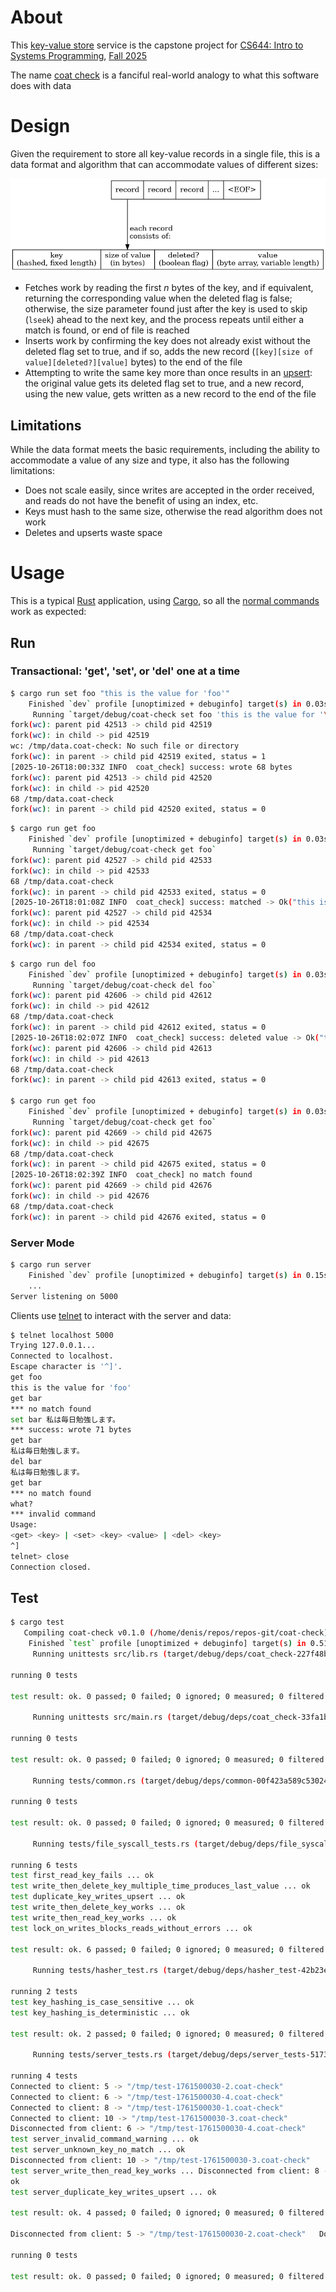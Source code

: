 # About

This [key-value store](https://en.wikipedia.org/wiki/Key%E2%80%93value_database) service is the capstone project for [CS644: Intro to Systems Programming](https://iafisher.com/cs644), [Fall 2025](https://iafisher.com/cs644/fall2025)

The name [coat check](https://dictionary.cambridge.org/example/english/coat-check) is a fanciful real-world analogy to what this software does with data

# Design

Given the requirement to store all key-value records in a single file, this is a data format and algorithm that can accommodate values of different sizes:

![Data Format Diagram](doc/data.png?raw=true)

- Fetches work by reading the first *n* bytes of the key, and if equivalent, returning the corresponding value when the deleted flag is false; otherwise, the size parameter found just after the key is used to skip (`lseek`) ahead to the next key, and the process repeats until either a match is found, or end of file is reached
- Inserts work by confirming the key does not already exist without the deleted flag set to true, and if so, adds the new record (`[key][size of value][deleted?][value]` bytes) to the end of the file
- Attempting to write the same key more than once results in an [upsert](https://en.wikipedia.org/wiki/Merge_%28SQL%29): the original value gets its deleted flag set to true, and a new record, using the new value, gets written as a new record to the end of the file

## Limitations

While the data format meets the basic requirements, including the ability to accommodate a value of any size and type, it also has the following limitations:

- Does not scale easily, since writes are accepted in the order received, and reads do not have the benefit of using an index, etc.
- Keys must hash to the same size, otherwise the read algorithm does not work
- Deletes and upserts waste space

# Usage

This is a typical [Rust](https://www.rust-lang.org/) application, using [Cargo](https://doc.rust-lang.org/cargo/index.html), so all the [normal commands](https://doc.rust-lang.org/cargo/commands/index.html) work as expected:

## Run

### Transactional: 'get', 'set', or 'del' one at a time

```sh
$ cargo run set foo "this is the value for 'foo'"
    Finished `dev` profile [unoptimized + debuginfo] target(s) in 0.03s
     Running `target/debug/coat-check set foo 'this is the value for '\''foo'\'''`
fork(wc): parent pid 42513 -> child pid 42519
fork(wc): in child -> pid 42519
wc: /tmp/data.coat-check: No such file or directory
fork(wc): in parent -> child pid 42519 exited, status = 1
[2025-10-26T18:00:33Z INFO  coat_check] success: wrote 68 bytes
fork(wc): parent pid 42513 -> child pid 42520
fork(wc): in child -> pid 42520
68 /tmp/data.coat-check
fork(wc): in parent -> child pid 42520 exited, status = 0
```

```sh
$ cargo run get foo
    Finished `dev` profile [unoptimized + debuginfo] target(s) in 0.03s
     Running `target/debug/coat-check get foo`
fork(wc): parent pid 42527 -> child pid 42533
fork(wc): in child -> pid 42533
68 /tmp/data.coat-check
fork(wc): in parent -> child pid 42533 exited, status = 0
[2025-10-26T18:01:08Z INFO  coat_check] success: matched -> Ok("this is the value for 'foo'")
fork(wc): parent pid 42527 -> child pid 42534
fork(wc): in child -> pid 42534
68 /tmp/data.coat-check
fork(wc): in parent -> child pid 42534 exited, status = 0
```

```sh
$ cargo run del foo
    Finished `dev` profile [unoptimized + debuginfo] target(s) in 0.03s
     Running `target/debug/coat-check del foo`
fork(wc): parent pid 42606 -> child pid 42612
fork(wc): in child -> pid 42612
68 /tmp/data.coat-check
fork(wc): in parent -> child pid 42612 exited, status = 0
[2025-10-26T18:02:07Z INFO  coat_check] success: deleted value -> Ok("this is the value for 'foo'")
fork(wc): parent pid 42606 -> child pid 42613
fork(wc): in child -> pid 42613
68 /tmp/data.coat-check
fork(wc): in parent -> child pid 42613 exited, status = 0

$ cargo run get foo
    Finished `dev` profile [unoptimized + debuginfo] target(s) in 0.03s
     Running `target/debug/coat-check get foo`
fork(wc): parent pid 42669 -> child pid 42675
fork(wc): in child -> pid 42675
68 /tmp/data.coat-check
fork(wc): in parent -> child pid 42675 exited, status = 0
[2025-10-26T18:02:39Z INFO  coat_check] no match found
fork(wc): parent pid 42669 -> child pid 42676
fork(wc): in child -> pid 42676
68 /tmp/data.coat-check
fork(wc): in parent -> child pid 42676 exited, status = 0
```

### Server Mode

```sh
$ cargo run server
    Finished `dev` profile [unoptimized + debuginfo] target(s) in 0.15s
    ...
Server listening on 5000
```

Clients use [telnet](https://en.wikipedia.org/wiki/Telnet) to interact with the server and data:

```sh
$ telnet localhost 5000
Trying 127.0.0.1...
Connected to localhost.
Escape character is '^]'.
get foo
this is the value for 'foo'
get bar
*** no match found
set bar 私は毎日勉強します。
*** success: wrote 71 bytes
get bar
私は毎日勉強します。
del bar
私は毎日勉強します。
get bar
*** no match found
what?
*** invalid command
Usage:
<get> <key> | <set> <key> <value> | <del> <key>
^]
telnet> close
Connection closed.
```

## Test
```sh
$ cargo test
   Compiling coat-check v0.1.0 (/home/denis/repos/repos-git/coat-check)
    Finished `test` profile [unoptimized + debuginfo] target(s) in 0.51s
     Running unittests src/lib.rs (target/debug/deps/coat_check-227f48b038e3e103)

running 0 tests

test result: ok. 0 passed; 0 failed; 0 ignored; 0 measured; 0 filtered out; finished in 0.00s

     Running unittests src/main.rs (target/debug/deps/coat_check-33fa1bc2af5a93e8)

running 0 tests

test result: ok. 0 passed; 0 failed; 0 ignored; 0 measured; 0 filtered out; finished in 0.00s

     Running tests/common.rs (target/debug/deps/common-00f423a589c53024)

running 0 tests

test result: ok. 0 passed; 0 failed; 0 ignored; 0 measured; 0 filtered out; finished in 0.00s

     Running tests/file_syscall_tests.rs (target/debug/deps/file_syscall_tests-c7da6a126ced8d2b)

running 6 tests
test first_read_key_fails ... ok
test write_then_delete_key_multiple_time_produces_last_value ... ok
test duplicate_key_writes_upsert ... ok
test write_then_delete_key_works ... ok
test write_then_read_key_works ... ok
test lock_on_writes_blocks_reads_without_errors ... ok

test result: ok. 6 passed; 0 failed; 0 ignored; 0 measured; 0 filtered out; finished in 1.11s

     Running tests/hasher_test.rs (target/debug/deps/hasher_test-42b23e642164dcec)

running 2 tests
test key_hashing_is_case_sensitive ... ok
test key_hashing_is_deterministic ... ok

test result: ok. 2 passed; 0 failed; 0 ignored; 0 measured; 0 filtered out; finished in 0.00s

     Running tests/server_tests.rs (target/debug/deps/server_tests-5173f9145dc4e575)

running 4 tests
Connected to client: 5 -> "/tmp/test-1761500030-2.coat-check"
Connected to client: 6 -> "/tmp/test-1761500030-4.coat-check"
Connected to client: 8 -> "/tmp/test-1761500030-1.coat-check"
Connected to client: 10 -> "/tmp/test-1761500030-3.coat-check"
Disconnected from client: 6 -> "/tmp/test-1761500030-4.coat-check"
test server_invalid_command_warning ... ok
test server_unknown_key_no_match ... ok
Disconnected from client: 10 -> "/tmp/test-1761500030-3.coat-check"
test server_write_then_read_key_works ... Disconnected from client: 8 -> "/tmp/test-1761500030-1.coat-check"
ok
test server_duplicate_key_writes_upsert ... ok

test result: ok. 4 passed; 0 failed; 0 ignored; 0 measured; 0 filtered out; finished in 0.10s

Disconnected from client: 5 -> "/tmp/test-1761500030-2.coat-check"   Doc-tests coat_check

running 0 tests

test result: ok. 0 passed; 0 failed; 0 ignored; 0 measured; 0 filtered out; finished in 0.00s
```
